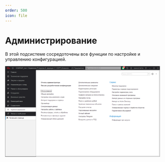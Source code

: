 ```yaml
---
order: 500
icon: file
---
```


# Администрирование

В этой подсистеме сосредоточены все функции по настройке и управлению конфигурацией.

![01_Администрирование](static/01_Администрирование.png)
